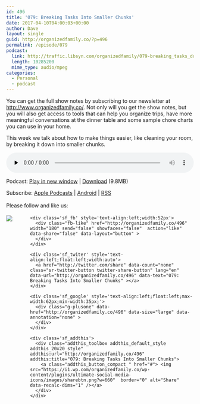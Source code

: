 ```yaml
---
id: 496
title: '079: Breaking Tasks Into Smaller Chunks'
date: 2017-04-10T04:00:03+00:00
author: Dave
layout: single
guid: http://organizedfamily.co/?p=496
permalink: /episode/079
podcast:
  link: http://traffic.libsyn.com/organizedfamily/079-breaking_tasks_down.mp3
  length: 10285200
  mime_type: audio/mpeg
categories:
  - Personal
  - podcast
---
```

You can get the full show notes by subscribing to our newsletter at <http://www.organizedfamily.co/>. Not only will you get the show notes, but you will also get access to tools that can help you organize trips, have more meaningful conversations at the dinner table and some sample chore charts you can use in your home.

This week we talk about how to make things easier, like cleaning your room, by breaking it down into smaller chunks.

<div class="powerpress_player" id="powerpress_player_5400">
  <audio class="wp-audio-shortcode" id="audio-496-80" preload="none" style="width: 100%;" controls="controls"><source type="audio/mpeg" src="http://traffic.libsyn.com/organizedfamily/079-breaking_tasks_down.mp3?_=80" /><a href="http://traffic.libsyn.com/organizedfamily/079-breaking_tasks_down.mp3">http://traffic.libsyn.com/organizedfamily/079-breaking_tasks_down.mp3</a></audio>
</div>

<p class="powerpress_links powerpress_links_mp3">
  Podcast: <a href="http://traffic.libsyn.com/organizedfamily/079-breaking_tasks_down.mp3" class="powerpress_link_pinw" target="_blank" title="Play in new window" onclick="return powerpress_pinw('http://organizedfamily.co/?powerpress_pinw=496-podcast');" rel="nofollow">Play in new window</a> | <a href="http://traffic.libsyn.com/organizedfamily/079-breaking_tasks_down.mp3" class="powerpress_link_d" title="Download" rel="nofollow" download="079-breaking_tasks_down.mp3">Download</a> (9.8MB)
</p>

<p class="powerpress_links powerpress_subscribe_links">
  Subscribe: <a href="https://itunes.apple.com/us/podcast/organized-family/id1047979605?mt=2&ls=1#episodeGuid=http%3A%2F%2Forganizedfamily.co%2F%3Fp%3D496" class="powerpress_link_subscribe powerpress_link_subscribe_itunes" title="Subscribe on Apple Podcasts" rel="nofollow">Apple Podcasts</a> | <a href="http://subscribeonandroid.com/organizedfamily.co/feed/podcast" class="powerpress_link_subscribe powerpress_link_subscribe_android" title="Subscribe on Android" rel="nofollow">Android</a> | <a href="http://organizedfamily.co/feed/podcast" class="powerpress_link_subscribe powerpress_link_subscribe_rss" title="Subscribe via RSS" rel="nofollow">RSS</a>
</p>

<div class='sfsi_Sicons' style='width: 100%; display: inline-block; vertical-align: middle; text-align:left'>
  <div style='margin:0px 8px 0px 0px; line-height: 24px'>
    <span>Please follow and like us:</span>
  </div>
  
  <div class='sfsi_socialwpr'>
    <div class='sf_subscrbe' style='text-align:left;float:left;width:64px'>
      <a href="http://www.specificfeeds.com/widget/emailsubscribe/MTc5ODgx/OA==/" target="_blank"><img src="https://i2.wp.com/organizedfamily.co/wp-content/plugins/ultimate-social-media-icons/images/follow_subscribe.png?w=660" data-recalc-dims="1" /></a>
    </div>
    
    <div class='sf_fb' style='text-align:left;width:52px'>
      <div class="fb-like" href="http://organizedfamily.co/496" width="180" send="false" showfaces="false"  action="like" data-share="false" data-layout="button" >
      </div>
    </div>
    
    <div class='sf_twiter' style='text-align:left;float:left;width:auto'>
      <a href="http://twitter.com/share" data-count="none" class="sr-twitter-button twitter-share-button" lang="en" data-url="http://organizedfamily.co/496" data-text="079: Breaking Tasks Into Smaller Chunks" ></a>
    </div>
    
    <div class='sf_google' style='text-align:left;float:left;max-width:62px;min-width:35px;'>
      <div class="g-plusone" data-href="http://organizedfamily.co/496" data-size="large" data-annotation="none" >
      </div>
    </div>
    
    <div class='sf_addthis'>
      <div class="addthis_toolbox addthis_default_style addthis_20x20_style" addthis:url="http://organizedfamily.co/496" addthis:title="079: Breaking Tasks Into Smaller Chunks">
        <a class="addthis_button_compact " href="#"> <img src="https://i1.wp.com/organizedfamily.co/wp-content/plugins/ultimate-social-media-icons/images/sharebtn.png?w=660"  border="0" alt="Share" data-recalc-dims="1" /></a>
      </div>
    </div>
  </div>
</div>